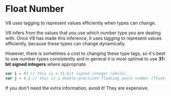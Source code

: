 # Float Number

V8 uses tagging to represent values efficiently when types can change.

V8 infers from the values that you use which number type you are dealing with.
Once V8 has made this inference, it uses tagging to represent values efficiently,
because these types can change dynamically.

However, there is sometimes a cost to changing these type tags, so it's best to
use number types consistently and in general it is most optimal to use **31-bit signed integers** where appropriate.

```js
var i = 42 // this is a 31-bit signed integer (whole).
var j = 4.2 // this is a double-precision floating point number (float).
```

If you don't need the extra information, avoid it! They are expensive.

